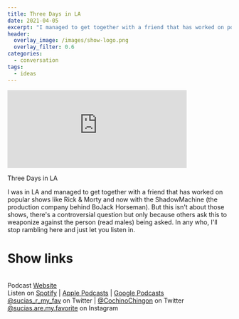 ```yaml
---
title: Three Days in LA
date: 2021-04-05
excerpt: "I managed to get together with a friend that has worked on popular shows"
header:
  overlay_image: /images/show-logo.png
  overlay_filter: 0.6
categories:
  - conversation
tags:
  - ideas
---
```


<iframe src="https://open.spotify.com/embed-podcast/episode/4KiZczz1BHevdH7yvRsrF7" width="80%" height="175" frameborder="0" allowtransparency="true" allow="encrypted-media"></iframe>

Three Days in LA

I was in LA and managed to get together with a friend that has worked on popular shows like Rick & Morty and now with the ShadowMachine (the production company behind BoJack Horseman).
But this isn't about those shows, there's a controversial question but only because others ask this to weaponize against the person (read males) being asked. In any who, I'll stop rambling here and just let you listen in.

# Show links

<br> Podcast [Website](https://sucias.xyz)  <a href='https://sucias.xyz'><i class='fas fa-link'></i></a>
<br> Listen on [Spotify](https://open.spotify.com/show/3XjoipCU3QzeIaQAAQpBdW)  <a href='https://open.spotify.com/show/3XjoipCU3QzeIaQAAQpBdW'><i class='fab fa-spotify'></i></a> | [Apple Podcasts](https://podcasts.apple.com/us/podcast/sucias-are-my-favorite/id1548173787)<i class='fas fa-podcast'></i> | [Google Podcasts](https://podcasts.google.com/feed/aHR0cHM6Ly9hbmNob3IuZm0vcy80MjI0YzYzYy9wb2RjYXN0L3Jzcw)  <a href='https://podcasts.google.com/feed/aHR0cHM6Ly9hbmNob3IuZm0vcy80MjI0YzYzYy9wb2RjYXN0L3Jzcw'><i class='fab fa-google-play'></i></a>
<br> [@sucias_r_my_fav](https://twitter.com/sucias_r_my_fav) on Twitter  <a href='https://twitter.com/sucias_r_my_fav'><i class='fab fa-twitter'></i></a> |  [@CochinoChingon](https://twitter.com/cochinochingon) on Twitter <a href='https://twitter.com/cochinochingon'><i class='fab fa-twitter'></i></a>
<br> [@sucias.are.my.favorite](https://instagram.com/sucias.are.my.favorite) on Instagram  <a href='https://www.instagram.com/sucias.are.my.favorite'><i class='fa-brands fa-instagram-square'></i></a>
